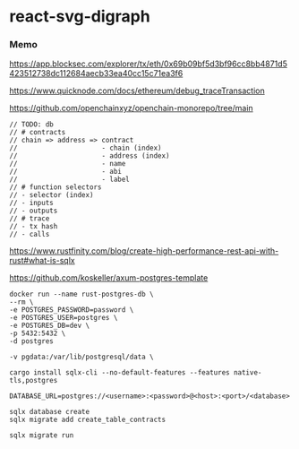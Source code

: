 # react-svg-digraph

### Memo

https://app.blocksec.com/explorer/tx/eth/0x69b09bf5d3bf96cc8bb4871d5423512738dc112684aecb33ea40cc15c71ea3f6

https://www.quicknode.com/docs/ethereum/debug_traceTransaction

https://github.com/openchainxyz/openchain-monorepo/tree/main

```
// TODO: db
// # contracts
// chain => address => contract
//                     - chain (index)
//                     - address (index)
//                     - name
//                     - abi
//                     - label
// # function selectors
// - selector (index)
// - inputs
// - outputs
// # trace
// - tx hash
// - calls
```

https://www.rustfinity.com/blog/create-high-performance-rest-api-with-rust#what-is-sqlx

https://github.com/koskeller/axum-postgres-template

```shell
docker run --name rust-postgres-db \
--rm \
-e POSTGRES_PASSWORD=password \
-e POSTGRES_USER=postgres \
-e POSTGRES_DB=dev \
-p 5432:5432 \
-d postgres

-v pgdata:/var/lib/postgresql/data \

cargo install sqlx-cli --no-default-features --features native-tls,postgres

DATABASE_URL=postgres://<username>:<password>@<host>:<port>/<database>

sqlx database create
sqlx migrate add create_table_contracts

sqlx migrate run

```
